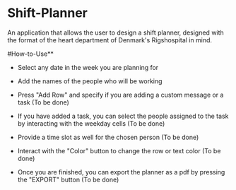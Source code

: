 # Shift-Planner
An application that allows the user to design a shift planner, designed with the format of the heart department of Denmark's Rigshospital in mind.


#How-to-Use**

- Select any date in the week you are planning for 

- Add the names of the people who will be working

- Press "Add Row" and specify if you are adding a custom message or a task (To be done)

- If you have added a task, you can select the people assigned to the task by interacting with the weekday cells (To be done)

- Provide a time slot as well for the chosen person (To be done)

- Interact with the "Color" button to change the row or text color (To be done)

- Once you are finished, you can export the planner as a pdf by pressing the "EXPORT" button (To be done)
